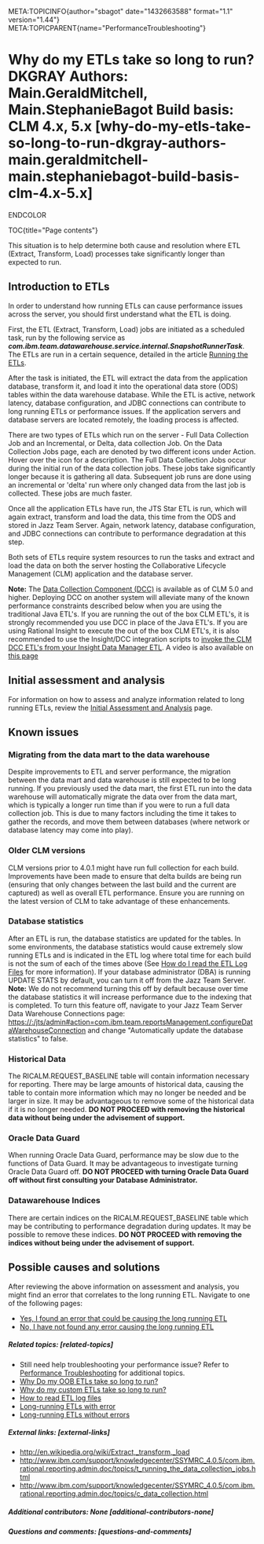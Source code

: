 META:TOPICINFO{author="sbagot" date="1432663588" format="1.1"
version="1.44"} META:TOPICPARENT{name="PerformanceTroubleshooting"}

# Why do my ETLs take so long to run? DKGRAY Authors: Main.GeraldMitchell, Main.StephanieBagot Build basis: CLM 4.x, 5.x [why-do-my-etls-take-so-long-to-run-dkgray-authors-main.geraldmitchell-main.stephaniebagot-build-basis-clm-4.x-5.x]

ENDCOLOR

TOC{title="Page contents"}

This situation is to help determine both cause and resolution where ETL
(Extract, Transform, Load) processes take significantly longer than
expected to run.

## Introduction to ETLs

In order to understand how running ETLs can cause performance issues
across the server, you should first understand what the ETL is doing.

First, the ETL (Extract, Transform, Load) jobs are initiated as a
scheduled task, run by the following service as
***com.ibm.team.datawarehouse.service.internal.SnapshotRunnerTask***.
The ETLs are run in a certain sequence, detailed in the article [Running
the
ETLs](http://www-01.ibm.com/support/knowledgecenter/SSYMRC_5.0.1/com.ibm.rational.reporting.admin.doc/topics/t_running_the_data_collection_jobs.html?cp=SSYMRC_5.0.1⟨=en).

After the task is initiated, the ETL will extract the data from the
application database, transform it, and load it into the operational
data store (ODS) tables within the data warehouse database. While the
ETL is active, network latency, database configuration, and JDBC
connections can contribute to long running ETLs or performance issues.
If the application servers and database servers are located remotely,
the loading process is affected.

There are two types of ETLs which run on the server - Full Data
Collection Job and an Incremental, or Delta, data collection Job. On the
Data Collection Jobs page, each are denoted by two different icons under
Action. Hover over the icon for a description. The Full Data Collection
Jobs occur during the initial run of the data collection jobs. These
jobs take significantly longer because it is gathering all data.
Subsequent job runs are done using an incremental or 'delta' run where
only changed data from the last job is collected. These jobs are much
faster.

Once all the application ETLs have run, the JTS Star ETL is run, which
will again extract, transform and load the data, this time from the ODS
and stored in Jazz Team Server. Again, network latency, database
configuration, and JDBC connections can contribute to performance
degradation at this step.

Both sets of ETLs require system resources to run the tasks and extract
and load the data on both the server hosting the Collaborative Lifecycle
Management (CLM) application and the database server.

**Note:** The [Data Collection Component
(DCC)](https://jazz.net/help-dev/clm/index.jsp?re=1&topic=/com.ibm.rational.dcc.doc/topics/c_dcc_intro.html)
is available as of CLM 5.0 and higher. Deploying DCC on another system
will alleviate many of the known performance constraints described below
when you are using the traditional Java ETL's. If you are running the
out of the box CLM ETL's, it is strongly recommended you use DCC in
place of the Java ETL's. If you are using Rational Insight to execute
the out of the box CLM ETL's, it is also recommended to use the
Insight/DCC integration scripts to [invoke the CLM DCC ETL's from your
Insight Data Manager
ETL](http://www-01.ibm.com/support/knowledgecenter/SSRL5J_1.1.1.6/com.ibm.rational.dcc.doc/topics/t_postinstall_insight.html).
A video is also available on [this
page](https://www.youtube.com/watch?v=37KgyonMjZE)

## Initial assessment and analysis

For information on how to assess and analyze information related to long
running ETLs, review the [Initial Assessment and
Analysis](https://jazz.net/wiki/bin/view/Deployment/ETLAssessmentAndAnalysis)
page.

## Known issues

### Migrating from the data mart to the data warehouse

Despite improvements to ETL and server performance, the migration
between the data mart and data warehouse is still expected to be long
running. If you previously used the data mart, the first ETL run into
the data warehouse will automatically migrate the data over from the
data mart, which is typically a longer run time than if you were to run
a full data collection job. This is due to many factors including the
time it takes to gather the records, and move them between databases
(where network or database latency may come into play).

### Older CLM versions

CLM versions prior to 4.0.1 might have run full collection for each
build. Improvements have been made to ensure that delta builds are being
run (ensuring that only changes between the last build and the current
are captured) as well as overall ETL performance. Ensure you are running
on the latest version of CLM to take advantage of these enhancements.

### Database statistics

After an ETL is run, the database statistics are updated for the tables.
In some environments, the database statistics would cause extremely slow
running ETLs and is indicated in the ETL log where total time for each
build is not the sum of each of the times above (See [How do I read the
ETL Log
Files](https://jazz.net/wiki/bin/view/Deployment/HowToReadETLLogFile)
for more information). If your database administrator (DBA) is running
UPDATE STATS by default, you can turn it off from the Jazz Team Server.
**Note:** We do not recommend turning this off by default because over
time the database statistics it will increase performance due to the
indexing that is completed. To turn this feature off, navigate to your
Jazz Team Server Data Warehouse Connections page:
<https://:/jts/admin#action=com.ibm.team.reportsManagement.configureDataWarehouseConnection>
and change "Automatically update the database statistics" to false.

### Historical Data

The RICALM.REQUEST_BASELINE table will contain information necessary for
reporting. There may be large amounts of historical data, causing the
table to contain more information which may no longer be needed and be
larger in size. It may be advantageous to remove some of the historical
data if it is no longer needed. **DO NOT PROCEED with removing the
historical data without being under the advisement of support.**

### Oracle Data Guard

When running Oracle Data Guard, performance may be slow due to the
functions of Data Guard. It may be advantageous to investigate turning
Oracle Data Guard off. **DO NOT PROCEED with turning Oracle Data Guard
off without first consulting your Database Administrator.**

### Datawarehouse Indices

There are certain indices on the RICALM.REQUEST_BASELINE table which may
be contributing to performance degradation during updates. It may be
possible to remove these indices. **DO NOT PROCEED with removing the
indices without being under the advisement of support.**

## Possible causes and solutions

After reviewing the above information on assessment and analysis, you
might find an error that correlates to the long running ETL. Navigate to
one of the following pages:

-   [Yes, I found an error that could be causing the long running
    ETL](https://jazz.net/wiki/bin/view/Deployment/LongRunningETLError)
-   [No, I have not found any error causing the long running
    ETL](https://jazz.net/wiki/bin/view/Deployment/LongRunningETLNoError)

##### Related topics: [related-topics]

-   Still need help troubleshooting your performance issue? Refer to
    [Performance Troubleshooting](PerformanceTroubleshooting) for
    additional topics.
-   [Why Do my OOB ETLs take so long to
    run?](WhyDoMyOutOfTheBoxETLsTakeSoLongToRUN)
-   [Why do my custom ETLs take so long to
    run?](WhyDoMyCustomETLsTakeSoLongToRun)
-   [How to read ETL log files](HowToReadETLLogFile)
-   [Long-running ETLs with error](LongRunningETLError)
-   [Long-running ETLs without errors](LongRunningETLNoError)

##### External links: [external-links]

-   <http://en.wikipedia.org/wiki/Extract,_transform,_load>
-   <http://www.ibm.com/support/knowledgecenter/SSYMRC_4.0.5/com.ibm.rational.reporting.admin.doc/topics/t_running_the_data_collection_jobs.html>
-   <http://www.ibm.com/support/knowledgecenter/SSYMRC_4.0.5/com.ibm.rational.reporting.admin.doc/topics/c_data_collection.html>

##### Additional contributors: None [additional-contributors-none]

##### Questions and comments: [questions-and-comments]
